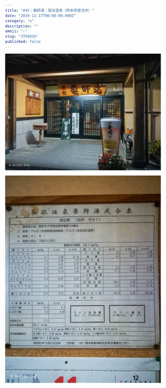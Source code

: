 ```yaml
---
title: "#45｜薬師湯｜菊池温泉（熊本県菊池市）"
date: "2019-11-17T00:00:00.000Z"
category: "o"
description: ""
emoji: "♨️"
slug: "3769826"
published: false
---
```


![♨](01.jpg)

![♨](02.jpg)

